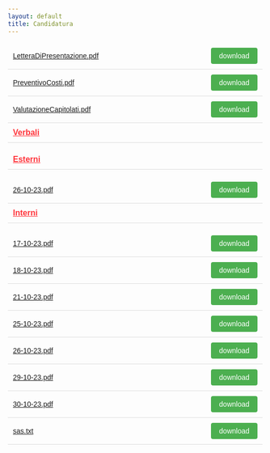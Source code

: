 ```yaml
---
layout: default
title: Candidatura
---
```

<style> body { font-family: Arial, sans-serif; margin: 20px; } .file-list { list-style: none; padding: 0; } .file-item { display: flex; justify-content: space-between; border-bottom: 1px solid #ddd; padding: 10px; align-items: center; } .file-name { flex: 1; margin-right: 10px; text-decoration: underline; color: inherit;} .download-button { background-color: #4CAF50; color: white; padding: 8px 16px; text-align: center; text-decoration: none; display: inline-block; font-size: 14px; cursor: pointer; border: none; border-radius: 4px; } .folder-name { font-weight: bold; color: #ff333a; font-size: 16px; } </style>
<ul class="file-list">
<li class="file-item">
<a href="./docs/Candidatura//LetteraDiPresentazione.pdf" class="file-name"> LetteraDiPresentazione.pdf </a>
<a href="./docs/Candidatura//LetteraDiPresentazione.pdf" class="download-button" download> download</a>
</li>
<li class="file-item">
<a href="./docs/Candidatura//PreventivoCosti.pdf" class="file-name"> PreventivoCosti.pdf </a>
<a href="./docs/Candidatura//PreventivoCosti.pdf" class="download-button" download> download</a>
</li>
<li class="file-item">
<a href="./docs/Candidatura//ValutazioneCapitolati.pdf" class="file-name"> ValutazioneCapitolati.pdf </a>
<a href="./docs/Candidatura//ValutazioneCapitolati.pdf" class="download-button" download> download</a>
</li>
<li class="file-item">
<span class="file-name folder-name">Verbali</span>
</li>
<ul class="file-list">
<li class="file-item">
<span class="file-name folder-name">Esterni</span>
</li>
<ul class="file-list">
<li class="file-item">
<a href="./docs/Candidatura/Verbali/Esterni/26-10-23.pdf" class="file-name"> 26-10-23.pdf </a>
<a href="./docs/Candidatura/Verbali/Esterni/26-10-23.pdf" class="download-button" download> download</a>
</li>
</ul>
<li class="file-item">
<span class="file-name folder-name">Interni</span>
</li>
<ul class="file-list">
<li class="file-item">
<a href="./docs/Candidatura/Verbali/Interni/17-10-23.pdf" class="file-name"> 17-10-23.pdf </a>
<a href="./docs/Candidatura/Verbali/Interni/17-10-23.pdf" class="download-button" download> download</a>
</li>
<li class="file-item">
<a href="./docs/Candidatura/Verbali/Interni/18-10-23.pdf" class="file-name"> 18-10-23.pdf </a>
<a href="./docs/Candidatura/Verbali/Interni/18-10-23.pdf" class="download-button" download> download</a>
</li>
<li class="file-item">
<a href="./docs/Candidatura/Verbali/Interni/21-10-23.pdf" class="file-name"> 21-10-23.pdf </a>
<a href="./docs/Candidatura/Verbali/Interni/21-10-23.pdf" class="download-button" download> download</a>
</li>
<li class="file-item">
<a href="./docs/Candidatura/Verbali/Interni/25-10-23.pdf" class="file-name"> 25-10-23.pdf </a>
<a href="./docs/Candidatura/Verbali/Interni/25-10-23.pdf" class="download-button" download> download</a>
</li>
<li class="file-item">
<a href="./docs/Candidatura/Verbali/Interni/26-10-23.pdf" class="file-name"> 26-10-23.pdf </a>
<a href="./docs/Candidatura/Verbali/Interni/26-10-23.pdf" class="download-button" download> download</a>
</li>
<li class="file-item">
<a href="./docs/Candidatura/Verbali/Interni/29-10-23.pdf" class="file-name"> 29-10-23.pdf </a>
<a href="./docs/Candidatura/Verbali/Interni/29-10-23.pdf" class="download-button" download> download</a>
</li>
<li class="file-item">
<a href="./docs/Candidatura/Verbali/Interni/30-10-23.pdf" class="file-name"> 30-10-23.pdf </a>
<a href="./docs/Candidatura/Verbali/Interni/30-10-23.pdf" class="download-button" download> download</a>
</li>
</ul>
</ul>
<li class="file-item">
<a href="./docs/Candidatura//sas.txt" class="file-name"> sas.txt </a>
<a href="./docs/Candidatura//sas.txt" class="download-button" download> download</a>
</li>
</ul>
